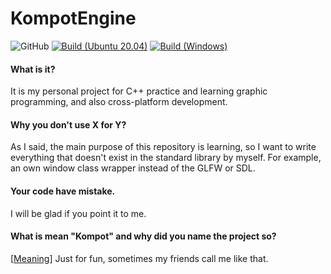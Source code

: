 # KompotEngine

![GitHub](https://img.shields.io/github/license/Scapior/KompotEngine) [![Build (Ubuntu 20.04)](https://github.com/Scapior/KompotEngine/actions/workflows/build.yml/badge.svg)](https://github.com/Scapior/KompotEngine/actions/workflows/build.yml) [![Build (Windows)](https://github.com/Scapior/KompotEngine/actions/workflows/build_windows.yml/badge.svg)](https://github.com/Scapior/KompotEngine/actions/workflows/build_windows.yml) 


#### What is it?
It is my personal project for C++ practice and learning graphic programming, and also cross-platform development.

#### Why you don't use X for Y?
As I said, the main purpose of this repository is learning, so I want to write everything that doesn't exist in the standard library by myself. For example, an own window class wrapper instead of the GLFW or SDL.

#### Your code have mistake.
I will be glad if you point it to me.

#### What is mean "Kompot" and why did you name the project so?

[[Meaning](https://en.wikipedia.org/wiki/Kompot)] Just for fun, sometimes my friends call me like that.
